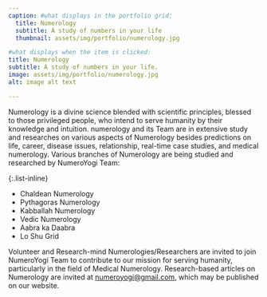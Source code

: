 ```yaml
---
caption: #what displays in the portfolio grid:
  title: Numerology
  subtitle: A study of numbers in your life
  thumbnail: assets/img/portfolio/numerology.jpg

#what displays when the item is clicked:
title: Numerology
subtitle: A study of numbers in your life.
image: assets/img/portfolio/numerology.jpg
alt: image alt text

---
```

Numerology is a divine science blended with scientific principles, blessed to those privileged people, who intend to serve humanity by their knowledge and intuition. numerology and its Team are in extensive study and researches on various aspects of Numerology besides predictions on life, career, disease issues, relationship, real-time case studies, and medical numerology. Various branches of Numerology are being studied and researched by NumeroYogi Team:

{:.list-inline}
- Chaldean Numerology
- Pythagoras Numerology
- Kabballah Numerology
- Vedic Numerology
- Aabra ka Daabra
- Lo Shu Grid

Volunteer and Research-mind Numerologies/Researchers are invited to join NumeroYogi Team to contribute to our mission for serving humanity, particularly in the field of Medical Numerology. Research-based articles on Numerology are invited at numeroyogi@gmail.com, which may be published on our website.
